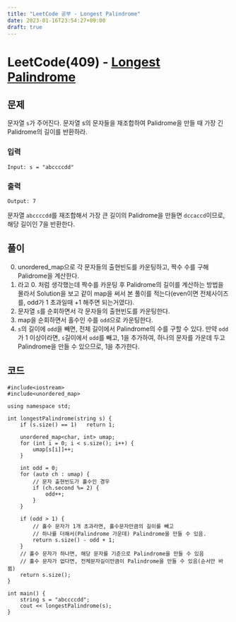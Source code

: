 ```yaml
---
title: "LeetCode 공부 - Longest Palindrome"
date: 2023-01-16T23:54:27+09:00
draft: true
---
```


# LeetCode(409) - [Longest Palindrome](https://leetcode.com/problems/longest-palindrome/description/)

## 문제
문자열 `s`가 주어진다. 문자열 s의 문자들을 재조합하여 Palidrome을 만들 때 가장 긴 Palidrome의 길이를 반환하라.

### 입력
```
Input: s = "abccccdd"

```

### 출력
```
Output: 7
```
문자열 `abccccdd`를 재조합해서 가장 큰 길이의 Palidrome을 만들면 `dccaccd`이므로, 해당 길이인 7을 반환한다.

## 풀이
0. unordered_map으로 각 문자들의 출현빈도를 카운팅하고, 짝수 수를 구해 Palidrome을 계산한다.
1. 라고 0. 처럼 생각했는데 짝수를 카운팅 후 Palidrome의 길이를 계산하는 방법을 몰라서 Solution을 보고 같이 map을 써서 본 풀이를 적는다(even이면 전체사이즈를, odd가 1 초과일때 +1 해주면 되는거였다).
2. 문자열 `s`를 순회하면서 각 문자들의 출현빈도를 카운팅한다.
3. map을 순회하면서 홀수인 수를 `odd`으로 카운팅한다.
4. `s`의 길이에 `odd`을 빼면, 전체 길이에서 Palindrome의 수를 구할 수 있다. 만약 `odd`가 1 이상이라면, `s`길이에서 `odd`를 빼고, 1을 추가하여, 하나의 문자를 가운데 두고 Palindrome을 만들 수 있으므로, 1을 추가한다. 

## 코드
```
#include<iostream>
#include<unordered_map>

using namespace std;

int longestPalindrome(string s) {
    if (s.size() == 1)   return 1;

    unordered_map<char, int> umap;
    for (int i = 0; i < s.size(); i++) {
        umap[s[i]]++;
    }
    
    int odd = 0;
    for (auto ch : umap) {
        // 문자 출현빈도가 홀수인 경우
        if (ch.second %= 2) {
            odd++;
        }
    }

    if (odd > 1) {
        // 홀수 문자가 1개 초과라면, 홀수문자만큼의 길이를 빼고
        // 하나를 더해서(Palindrome 가운데) Palindrome을 만들 수 있음.
        return s.size() - odd + 1;
    }
    // 홀수 문자가 하나면, 해당 문자를 기준으로 Palindrome을 만들 수 있음
    // 홀수 문자가 없다면, 전체문자길이만큼이 Palindrome을 만들 수 있음(순서만 바뀜)
    return s.size();
}

int main() {
    string s = "abccccdd";
    cout << longestPalindrome(s);
}
```